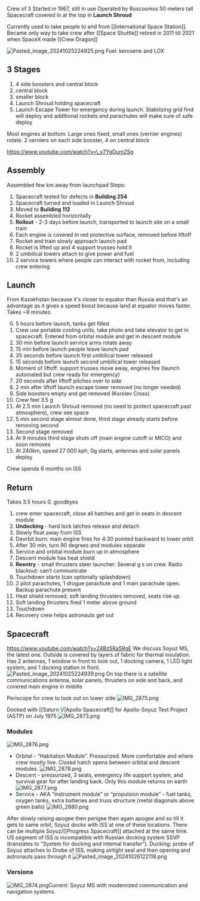 Crew of 3
Started in 1967, still in use
Operated by Roscosmos
50 meters tall
Spacecraft covered in at the top in **Launch Shroud**

Currently used to take people to and from [[International Space Station]].
Became only way to take crew after [[Space Shuttle]] retired in 2011 till 2021 when SpaceX made [[Crew Dragon]]

![Pasted_image_20241025224925.png](Pasted_image_20241025224925.png)
Fuel: kerosene and LOX

## 3 Stages

1. 4 side boosters and central block
2. central block
3. smaller block
4. Launch Shroud holding spacecraft
5. Launch Escape Tower for emergency during launch. Stabilizing grid find will deploy and additional rockets and parachutes will make sure of safe deploy

Most engines at bottom. Large ones fixed, small ones (vernier engines) rotate.
2 verniers on each side booster, 4 on central block

https://www.youtube.com/watch?v=\_v7YgDum2Sg

## Assembly

Assembled few km away from launchpad
Steps:

1. Spacecraft tested for defects in **Building 254**
2. Spacecraft turned and loaded in Launch Shroud
3. Moved to **Building 112**
4. Rocket assembled horizontally
5. **Rollout** - 2-3 days before launch, transported to launch site on a small train
6. Each engine is covered in red protective surface, removed before liftoff
7. Rocket and train slowly approach launch pad
8. Rocket is lifted up and 4 support trusses hold it
9. 2 umbilical towers attach to give power and fuel
10. 2 service towers where people can interact with rocket from, including crew entering

## Launch

From Kazakhstan because it's closer to equator than Russia and that's an advantage as it gives a speed boost because land at equator moves faster.
Takes ~9 minutes

0. 5 hours before launch, tanks get filled
1. Crew use portable cooling units, take photo and take elevator to get in spacecraft. Entered from orbital module and get in descent module
2. 30 min before launch service arms rotate away
3. 15 min before launch people leave launch pad
4. 35 seconds before launch first umbilical tower released
5. 15 seconds before launch second umbilical tower released
6. Moment of liftoff: support trusses move away, engines fire (launch automated but crew ready for emergency)
7. 20 seconds after liftoff pitches over to side
8. 2 min after liftoff launch escape tower removed (no longer needed)
9. Side boosters empty and get removed (Korolev Cross)
10. Crew feel 3.5 g
11. At 2.5 min Launch Shroud removed (no need to protect spacecraft past atmosphere), crew see space
12. 5 min second stage almost done, third stage already starts before removing second
13. Second stage removed
14. At 9 minutes third stage shuts off (main engine cutoff or MICO) and soon removes
15. At 240km, speed 27 000 kph, 0g starts, antennas and solar panels deploy

Crew spends 6 months on ISS

## Return

Takes 3.5 hours
0\. goodbyes

1. crew enter spacecraft, close all hatches and get in seats in descent module
2. **Undocking** - hard lock latches release and detach
3. Slowly float away from ISS
4. Deorbit burn: main engine fires for 4:30 pointed backward to lower orbit
5. After 30 min, turn 90 degrees and modules separate
6. Service and orbital module burn up in atmosphere
7. Descent module has heat shield
8. **Reentry** - small thrusters steer launcher: Several g s on crew. Radio blackout: can’t communicate
9. Touchdown starts (can optionally splashdown)
10. 2 pilot parachutes, 1 drogue parachute and 1 main parachute open. Backup parachute present
11. Heat shield removed, soft landing thrusters removed, seats rise up
12. Soft landing thrusters fired 1 meter above ground
13. Touchdown
14. Recovery crew helps astronauts get out

## Spacecraft

https://www.youtube.com/watch?v=24Bz5Ra5RgE
We discuss Soyuz MS, the latest one.
Outside is covered by layers of fabric for thermal insulation.
Has 2 antennas, 1 window in front to look out, 1 docking camera, 1 LED light system, and 1 docking station in front.
![Pasted_image_20241025224939.png](pasted_image_20241025224939.png)
On top there is a satellite communications antenna, solar panels, thrusters on side and back, and covered main engine in middle

Periscope for crew to look out on lower side
![IMG\_2875.png](img_2875.png)

Docked with [[Saturn V|Apollo Spacecraft]] for Apollo-Soyuz Test Project (ASTP) on July 1975
![IMG\_2873.png](img_2873.png)

### Modules

![IMG\_2876.png](img_2876.png)

* Orbital - “Habitation Module”. Pressurized. More comfortable and where crew mostly live. Closed hatch opens between orbital and descent modules. ![IMG\_2878.png](img_2878.png)
* Descent - pressurized, 3 seats, emergency life support system, and survival gear for after landing back. Only this module returns on earth ![IMG\_2877.png](img_2877.png)
* Service - AKA “instrument module” or “propulsion module” - fuel tanks, oxygen tanks, extra batteries and truss structure (metal diagonals above green balls)  ![IMG\_2880.png](img_2880.png)

After slowly raising apogee then perigee then again apogee and so till it gets to same orbit, Soyuz docks with ISS at one of these locations. There can be multiple Soyuz/[[Progress Spacecraft]] attached at the same time. US segment of ISS is incompatible with Russian docking system SSVP (translates to "System for docking and internal transfer").
Ducking: probe of Soyuz attaches to Drobe of ISS, making airtight seal and then opening and astronauts pass through it
![Pasted_image_20241026122118.png](pasted_image_20241026122118.png)

### Versions

![IMG\_2874.png](img_2874.png)Current: Soyuz MS with modernized communication and navigation systems
